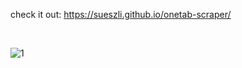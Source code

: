 check it out: https://sueszli.github.io/onetab-scraper/

<br>

![1](https://user-images.githubusercontent.com/61852663/147303293-2a3c8321-9a0f-4f7f-95dd-eebb3c3f6f9f.gif)
